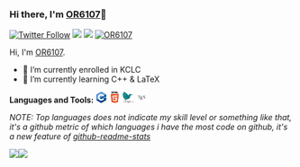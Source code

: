 ### Hi there, I'm [OR6107](https://OR6107.github.io)👋

[![Twitter Follow](https://img.shields.io/twitter/follow/OR6107_main?style=social)](https://twitter.com/OR6107_main)
<code><a href="https://qiita.com/OR6107"><img height="20" src="https://cdn.qiita.com/assets/favicons/public/production-c620d3e403342b1022967ba5e3db1aaa.ico"></a></code>
<code><a href="https://www.instagram.com/o_r6107/"><img height="20" src="https://www.instagram.com/static/images/ico/favicon-192.png/68d99ba29cc8.png"></a></code>
[![OR6107](https://img.shields.io/endpoint?url=https%3A%2F%2Fatcoder-badges.now.sh%2Fapi%2Fatcoder%2Fjson%2FOR6107)](https://atcoder.jp/users/OR6107)

Hi, I'm [OR6107](https://OR6107.github.io).

- 🔭 I’m currently enrolled in KCLC
- 🌱 I’m currently learning C++ & LaTeX

**Languages and Tools:**
<code><a href="https://github.com/topics/cpp"><img height="20" src="https://raw.githubusercontent.com/github/explore/80688e429a7d4ef2fca1e82350fe8e3517d3494d/topics/cpp/cpp.png"></a></code>
<code><a href="https://github.com/topics/html"><img height="20" src="https://raw.githubusercontent.com/github/explore/80688e429a7d4ef2fca1e82350fe8e3517d3494d/topics/html/html.png"></a></code>
<code><a href="https://github.com/topics/latex"><img height="20" src="https://raw.githubusercontent.com/github/explore/80688e429a7d4ef2fca1e82350fe8e3517d3494d/topics/latex/latex.png"></a></code>
<code><a href="https://github.com/topics/tex"><img height="20" src="https://raw.githubusercontent.com/github/explore/66e4a32f59558ad7852fca3eee52b5838a5b3cc8/topics/tex/tex.png"></a></code>

_NOTE: Top languages does not indicate my skill level or something like that, it's a github metric of which languages i have the most code on github, it's a new feature of [github-readme-stats](https://github.com/anuraghazra/github-readme-stats)_

<a href="https://github.com/OR6107">
  <img align="left" src="https://github-readme-stats.vercel.app/api?username=OR6107&show_icons=true&count_private=true&include_all_commits=true&hide_rank=true" />
  <img align="left" src="https://github-readme-stats.vercel.app/api/top-langs/?username=OR6107" />
</a>

